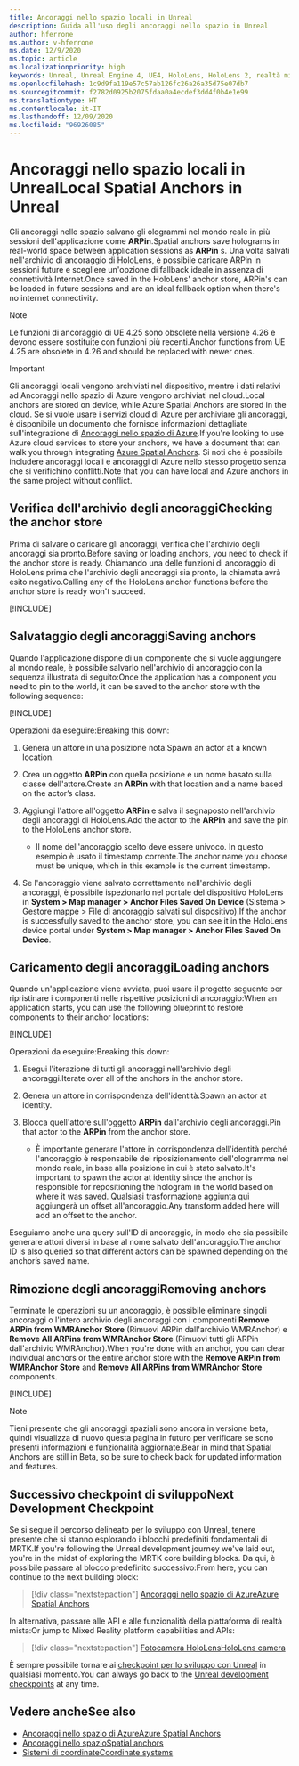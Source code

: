 ```yaml
---
title: Ancoraggi nello spazio locali in Unreal
description: Guida all'uso degli ancoraggi nello spazio in Unreal
author: hferrone
ms.author: v-hferrone
ms.date: 12/9/2020
ms.topic: article
ms.localizationpriority: high
keywords: Unreal, Unreal Engine 4, UE4, HoloLens, HoloLens 2, realtà mista, sviluppo, funzionalità, documentazione, guide, ologrammi, ancoraggi nello spazio, visore VR realtà mista, visore VR di windows mixed reality, visore per realtà virtuale
ms.openlocfilehash: 1c9d9fa119e57c57ab126fc26a26a35d75e07db7
ms.sourcegitcommit: f2782d0925b2075fdaa0a4ecdef3dd4f0b4e1e99
ms.translationtype: HT
ms.contentlocale: it-IT
ms.lasthandoff: 12/09/2020
ms.locfileid: "96926085"
---
```

# <a name="local-spatial-anchors-in-unreal"></a><span data-ttu-id="5ee0b-104">Ancoraggi nello spazio locali in Unreal</span><span class="sxs-lookup"><span data-stu-id="5ee0b-104">Local Spatial Anchors in Unreal</span></span>

<span data-ttu-id="5ee0b-105">Gli ancoraggi nello spazio salvano gli ologrammi nel mondo reale in più sessioni dell'applicazione come **ARPin**.</span><span class="sxs-lookup"><span data-stu-id="5ee0b-105">Spatial anchors save holograms in real-world space between application sessions as **ARPin** s.</span></span> <span data-ttu-id="5ee0b-106">Una volta salvati nell'archivio di ancoraggio di HoloLens, è possibile caricare ARPin in sessioni future e scegliere un'opzione di fallback ideale in assenza di connettività Internet.</span><span class="sxs-lookup"><span data-stu-id="5ee0b-106">Once saved in the HoloLens' anchor store, ARPin's can be loaded in future sessions and are an ideal fallback option when there's no internet connectivity.</span></span>

> [!NOTE]
> <span data-ttu-id="5ee0b-107">Le funzioni di ancoraggio di UE 4.25 sono obsolete nella versione 4.26 e devono essere sostituite con funzioni più recenti.</span><span class="sxs-lookup"><span data-stu-id="5ee0b-107">Anchor functions from UE 4.25 are obsolete in 4.26 and should be replaced with newer ones.</span></span> 

> [!IMPORTANT]
> <span data-ttu-id="5ee0b-108">Gli ancoraggi locali vengono archiviati nel dispositivo, mentre i dati relativi ad Ancoraggi nello spazio di Azure vengono archiviati nel cloud.</span><span class="sxs-lookup"><span data-stu-id="5ee0b-108">Local anchors are stored on device, while Azure Spatial Anchors are stored in the cloud.</span></span> <span data-ttu-id="5ee0b-109">Se si vuole usare i servizi cloud di Azure per archiviare gli ancoraggi, è disponibile un documento che fornisce informazioni dettagliate sull'integrazione di [Ancoraggi nello spazio di Azure](unreal-azure-spatial-anchors.md).</span><span class="sxs-lookup"><span data-stu-id="5ee0b-109">If you're looking to use Azure cloud services to store your anchors, we have a document that can walk you through integrating [Azure Spatial Anchors](unreal-azure-spatial-anchors.md).</span></span> <span data-ttu-id="5ee0b-110">Si noti che è possibile includere ancoraggi locali e ancoraggi di Azure nello stesso progetto senza che si verifichino conflitti.</span><span class="sxs-lookup"><span data-stu-id="5ee0b-110">Note that you can have local and Azure anchors in the same project without conflict.</span></span>

## <a name="checking-the-anchor-store"></a><span data-ttu-id="5ee0b-111">Verifica dell'archivio degli ancoraggi</span><span class="sxs-lookup"><span data-stu-id="5ee0b-111">Checking the anchor store</span></span>

<span data-ttu-id="5ee0b-112">Prima di salvare o caricare gli ancoraggi, verifica che l'archivio degli ancoraggi sia pronto.</span><span class="sxs-lookup"><span data-stu-id="5ee0b-112">Before saving or loading anchors, you need to check if the anchor store is ready.</span></span>  <span data-ttu-id="5ee0b-113">Chiamando una delle funzioni di ancoraggio di HoloLens prima che l'archivio degli ancoraggi sia pronto, la chiamata avrà esito negativo.</span><span class="sxs-lookup"><span data-stu-id="5ee0b-113">Calling any of the HoloLens anchor functions before the anchor store is ready won't succeed.</span></span>  

[!INCLUDE[](includes/tabs-sa-1.md)]

## <a name="saving-anchors"></a><span data-ttu-id="5ee0b-114">Salvataggio degli ancoraggi</span><span class="sxs-lookup"><span data-stu-id="5ee0b-114">Saving anchors</span></span>

<span data-ttu-id="5ee0b-115">Quando l'applicazione dispone di un componente che si vuole aggiungere al mondo reale, è possibile salvarlo nell'archivio di ancoraggio con la sequenza illustrata di seguito:</span><span class="sxs-lookup"><span data-stu-id="5ee0b-115">Once the application has a component you need to pin to the world, it can be saved to the anchor store with the following sequence:</span></span> 

[!INCLUDE[](includes/tabs-sa-2.md)]

<span data-ttu-id="5ee0b-116">Operazioni da eseguire:</span><span class="sxs-lookup"><span data-stu-id="5ee0b-116">Breaking this down:</span></span>
1. <span data-ttu-id="5ee0b-117">Genera un attore in una posizione nota.</span><span class="sxs-lookup"><span data-stu-id="5ee0b-117">Spawn an actor at a known location.</span></span>
2. <span data-ttu-id="5ee0b-118">Crea un oggetto **ARPin** con quella posizione e un nome basato sulla classe dell'attore.</span><span class="sxs-lookup"><span data-stu-id="5ee0b-118">Create an **ARPin** with that location and a name based on the actor’s class.</span></span> 
3. <span data-ttu-id="5ee0b-119">Aggiungi l'attore all'oggetto **ARPin** e salva il segnaposto nell'archivio degli ancoraggi di HoloLens.</span><span class="sxs-lookup"><span data-stu-id="5ee0b-119">Add the actor to the **ARPin** and save the pin to the HoloLens anchor store.</span></span>  
    * <span data-ttu-id="5ee0b-120">Il nome dell'ancoraggio scelto deve essere univoco. In questo esempio è usato il timestamp corrente.</span><span class="sxs-lookup"><span data-stu-id="5ee0b-120">The anchor name you choose must be unique, which in this example is the current timestamp.</span></span> 

4. <span data-ttu-id="5ee0b-121">Se l'ancoraggio viene salvato correttamente nell'archivio degli ancoraggi, è possibile ispezionarlo nel portale del dispositivo HoloLens in **System > Map manager > Anchor Files Saved On Device** (Sistema > Gestore mappe > File di ancoraggio salvati sul dispositivo).</span><span class="sxs-lookup"><span data-stu-id="5ee0b-121">If the anchor is successfully saved to the anchor store, you can see it in the HoloLens device portal under **System > Map manager > Anchor Files Saved On Device**.</span></span> 

## <a name="loading-anchors"></a><span data-ttu-id="5ee0b-122">Caricamento degli ancoraggi</span><span class="sxs-lookup"><span data-stu-id="5ee0b-122">Loading anchors</span></span>

<span data-ttu-id="5ee0b-123">Quando un'applicazione viene avviata, puoi usare il progetto seguente per ripristinare i componenti nelle rispettive posizioni di ancoraggio:</span><span class="sxs-lookup"><span data-stu-id="5ee0b-123">When an application starts, you can use the following blueprint to restore components to their anchor locations:</span></span>

[!INCLUDE[](includes/tabs-sa-3.md)]

<span data-ttu-id="5ee0b-124">Operazioni da eseguire:</span><span class="sxs-lookup"><span data-stu-id="5ee0b-124">Breaking this down:</span></span>
1. <span data-ttu-id="5ee0b-125">Esegui l'iterazione di tutti gli ancoraggi nell'archivio degli ancoraggi.</span><span class="sxs-lookup"><span data-stu-id="5ee0b-125">Iterate over all of the anchors in the anchor store.</span></span> 
2. <span data-ttu-id="5ee0b-126">Genera un attore in corrispondenza dell'identità.</span><span class="sxs-lookup"><span data-stu-id="5ee0b-126">Spawn an actor at identity.</span></span>
3. <span data-ttu-id="5ee0b-127">Blocca quell'attore sull'oggetto **ARPin** dall'archivio degli ancoraggi.</span><span class="sxs-lookup"><span data-stu-id="5ee0b-127">Pin that actor to the **ARPin** from the anchor store.</span></span>  

    * <span data-ttu-id="5ee0b-128">È importante generare l'attore in corrispondenza dell'identità perché l'ancoraggio è responsabile del riposizionamento dell'ologramma nel mondo reale, in base alla posizione in cui è stato salvato.</span><span class="sxs-lookup"><span data-stu-id="5ee0b-128">It's important to spawn the actor at identity since the anchor is responsible for repositioning the hologram in the world based on where it was saved.</span></span> <span data-ttu-id="5ee0b-129">Qualsiasi trasformazione aggiunta qui aggiungerà un offset all'ancoraggio.</span><span class="sxs-lookup"><span data-stu-id="5ee0b-129">Any transform added here will add an offset to the anchor.</span></span> 

<span data-ttu-id="5ee0b-130">Eseguiamo anche una query sull'ID di ancoraggio, in modo che sia possibile generare attori diversi in base al nome salvato dell'ancoraggio.</span><span class="sxs-lookup"><span data-stu-id="5ee0b-130">The anchor ID is also queried so that different actors can be spawned depending on the anchor’s saved name.</span></span> 

## <a name="removing-anchors"></a><span data-ttu-id="5ee0b-131">Rimozione degli ancoraggi</span><span class="sxs-lookup"><span data-stu-id="5ee0b-131">Removing anchors</span></span> 

<span data-ttu-id="5ee0b-132">Terminate le operazioni su un ancoraggio, è possibile eliminare singoli ancoraggi o l'intero archivio degli ancoraggi con i componenti **Remove ARPin from WMRAnchor Store** (Rimuovi ARPin dall'archivio WMRAnchor) e **Remove All ARPins from WMRAnchor Store** (Rimuovi tutti gli ARPin dall'archivio WMRAnchor).</span><span class="sxs-lookup"><span data-stu-id="5ee0b-132">When you're done with an anchor, you can clear individual anchors or the entire anchor store with the **Remove ARPin from WMRAnchor Store** and **Remove All ARPins from WMRAnchor Store** components.</span></span>

[!INCLUDE[](includes/tabs-sa-4.md)]

> [!NOTE]
> <span data-ttu-id="5ee0b-133">Tieni presente che gli ancoraggi spaziali sono ancora in versione beta, quindi visualizza di nuovo questa pagina in futuro per verificare se sono presenti informazioni e funzionalità aggiornate.</span><span class="sxs-lookup"><span data-stu-id="5ee0b-133">Bear in mind that Spatial Anchors are still in Beta, so be sure to check back for updated information and features.</span></span>

## <a name="next-development-checkpoint"></a><span data-ttu-id="5ee0b-134">Successivo checkpoint di sviluppo</span><span class="sxs-lookup"><span data-stu-id="5ee0b-134">Next Development Checkpoint</span></span>

<span data-ttu-id="5ee0b-135">Se si segue il percorso delineato per lo sviluppo con Unreal, tenere presente che si stanno esplorando i blocchi predefiniti fondamentali di MRTK.</span><span class="sxs-lookup"><span data-stu-id="5ee0b-135">If you're following the Unreal development journey we've laid out, you're in the midst of exploring the MRTK core building blocks.</span></span> <span data-ttu-id="5ee0b-136">Da qui, è possibile passare al blocco predefinito successivo:</span><span class="sxs-lookup"><span data-stu-id="5ee0b-136">From here, you can continue to the next building block:</span></span> 

> [!div class="nextstepaction"]
> [<span data-ttu-id="5ee0b-137">Ancoraggi nello spazio di Azure</span><span class="sxs-lookup"><span data-stu-id="5ee0b-137">Azure Spatial Anchors</span></span>](unreal-azure-spatial-anchors.md)

<span data-ttu-id="5ee0b-138">In alternativa, passare alle API e alle funzionalità della piattaforma di realtà mista:</span><span class="sxs-lookup"><span data-stu-id="5ee0b-138">Or jump to Mixed Reality platform capabilities and APIs:</span></span>

> [!div class="nextstepaction"]
> [<span data-ttu-id="5ee0b-139">Fotocamera HoloLens</span><span class="sxs-lookup"><span data-stu-id="5ee0b-139">HoloLens camera</span></span>](unreal-hololens-camera.md)

<span data-ttu-id="5ee0b-140">È sempre possibile tornare ai [checkpoint per lo sviluppo con Unreal](unreal-development-overview.md#2-core-building-blocks) in qualsiasi momento.</span><span class="sxs-lookup"><span data-stu-id="5ee0b-140">You can always go back to the [Unreal development checkpoints](unreal-development-overview.md#2-core-building-blocks) at any time.</span></span>

## <a name="see-also"></a><span data-ttu-id="5ee0b-141">Vedere anche</span><span class="sxs-lookup"><span data-stu-id="5ee0b-141">See also</span></span>
* [<span data-ttu-id="5ee0b-142">Ancoraggi nello spazio di Azure</span><span class="sxs-lookup"><span data-stu-id="5ee0b-142">Azure Spatial Anchors</span></span>](unreal-azure-spatial-anchors.md)
* [<span data-ttu-id="5ee0b-143">Ancoraggi nello spazio</span><span class="sxs-lookup"><span data-stu-id="5ee0b-143">Spatial anchors</span></span>](../../design/spatial-anchors.md)
* [<span data-ttu-id="5ee0b-144">Sistemi di coordinate</span><span class="sxs-lookup"><span data-stu-id="5ee0b-144">Coordinate systems</span></span>](../../design/coordinate-systems.md)
